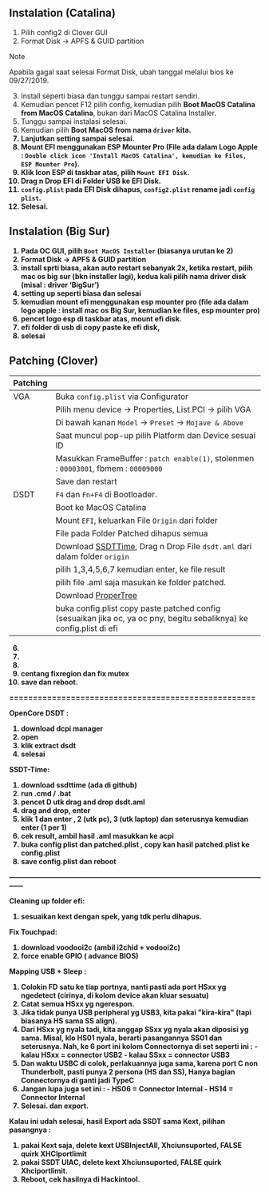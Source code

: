 <h2>Instalation (Catalina)</h2>

1. Pilih config2 di Clover GUI
2. Format Disk -> APFS & GUID partition
> [!NOTE]
> Apabila gagal saat selesai Format Disk, ubah tanggal melalui bios ke 09/27/2019.
3. Install seperti biasa dan tunggu sampai restart sendiri.
4. Kemudian pencet F12 pilih config, kemudian pilih <b> Boot MacOS Catalina from MacOS Catalina</b>, bukan dari MacOS Catalina Installer.
5. Tunggu sampai instalasi selesai.
6. Kemudian pilih <b>Boot MacOS from  nama `driver` kita.
7. Lanjutkan setting sampai selesai.
8. Mount EFI menggunakan ESP Mounter Pro (File ada dalam Logo Apple : `Double click icon 'Install MacOS Catalina', kemudian ke Files, ESP Mounter Pro`).
9. Klik Icon ESP di taskbar atas, pilih `Mount EFI Disk`.
10. Drag n Drop EFI di Folder USB ke EFI Disk.
11. `config.plist` pada EFI Disk dihapus, `config2.plist` rename jadi `config plist`.
12. Selesai.

<h2>Instalation (Big Sur)</h2>

1. Pada OC GUI, pilih `Boot MacOS Installer` (biasanya urutan ke 2)
2. Format Disk -> APFS & GUID partition
3. install sprti biasa, akan auto restart sebanyak 2x, ketika restart, pilih mac os big sur (bkn installer lagi), kedua kali pilih nama driver disk (misal : driver ‘BigSur’)
4. setting up seperti biasa dan selesai
5. kemudian mount efi menggunakan esp mounter pro (file ada dalam logo apple : install mac os Big Sur, kemudian ke files, esp mounter pro)
6. pencet logo esp di taskbar atas, mount efi disk.
7. efi folder di usb di copy paste ke efi disk,
8. selesai

<h2>Patching (Clover)</h2>

| Patching  |  |
| ------------- | ------------- |
| VGA | Buka `config.plist` via Configurator |
| | Pilih menu device -> Properties, List PCI -> pilih VGA |
| | Di bawah kanan `Model` -> `Preset` -> `Mojave & Above` |
| | Saat muncul pop-up pilih Platform dan Device sesuai ID |
| | Masukkan FrameBuffer : `patch enable(1)`, stolenmen : `00003001`, fbmem : `00009000` |
| | Save dan restart |
| DSDT | `F4` dan `Fn+F4` di Bootloader. |
| | Boot ke MacOS Catalina |
| | Mount `EFI`, keluarkan File `Origin` dari folder |
| | File pada Folder Patched dihapus semua |
| | Download [SSDTTime](https://github.com/corpnewt/SSDTTime), Drag n Drop File `dsdt.aml` dari dalam folder `origin` |
| | pilih 1,3,4,5,6,7 kemudian enter, ke file result |
| | pilih file .aml saja masukan ke folder patched. |
| | Download [ProperTree](https://github.com/corpnewt/ProperTree) |
| | buka config.plist copy paste patched config (sesuaikan jika oc, ya oc pny, begitu sebaliknya) ke config.plist di efi |


6.  
7. 
8. 
9. centang fixregion dan fix mutex 
10. save dan reboot.

====================================================

OpenCore
DSDT :
1. download dcpi manager
2. open
3. klik extract dsdt 
4. selesai

SSDT-Time:
1. download ssdttime (ada di github)
2. run .cmd / .bat 
3. pencet D utk drag and drop dsdt.aml
4. drag and drop, enter
5. klik 1 dan enter , 2 (utk pc), 3 (utk laptop) dan seterusnya kemudian enter (1 per 1)
6. cek result, ambil hasil .aml masukkan ke acpi
7. buka config plist dan patched.plist , copy kan hasil patched.plist ke config.plist
8. save config.plist dan reboot 

——————————————————————————————————————

Cleaning up folder efi:
1. sesuaikan kext dengan spek, yang tdk perlu dihapus.

Fix Touchpad: 
1. download voodooi2c (ambil i2chid + vodooi2c)
2. force enable GPIO ( advance BIOS)

Mapping USB + Sleep :
1. Colokin FD satu ke tiap portnya, nanti pasti ada port HSxx yg ngedetect (cirinya, di kolom device akan kluar sesuatu)
2. Catat semua HSxx yg ngerespon.
3. Jika tidak punya USB peripheral yg USB3, kita pakai "kira-kira" (tapi biasanya HS sama SS align).
4. Dari HSxx yg nyala tadi, kita anggap SSxx yg nyala akan diposisi yg sama. Misal, klo HS01 nyala, berarti pasangannya SS01 dan seterusnya. Nah, ke 6 port ini kolom Connectornya di set seperti ini : 
		- kalau HSxx = connector USB2
		- kalau SSxx = connector USB3
5. Dan waktu USBC di colok, perlakuannya juga sama, karena port C non Thunderbolt, pasti punya 2 persona (HS dan SS), Hanya bagian Connectornya di ganti jadi TypeC
6. Jangan lupa juga set ini : 
		- HS06 = Connector Internal
		- HS14 = Connector Internal
7. Selesai. dan export.

Kalau ini udah selesai, hasil Export ada SSDT sama Kext, pilihan pasangnya : 
1. pakai Kext saja, delete kext USBInjectAll, Xhciunsuported, FALSE quirk XHCIportlimit
2. pakai SSDT UIAC, delete kext Xhciunsuported, FALSE quirk Xhciportlimit.
3. Reboot, cek hasilnya di Hackintool.
